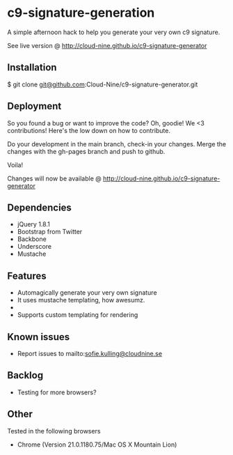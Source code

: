 c9-signature-generation
==========

A simple afternoon hack to help you generate your very own c9 signature.

See live version @ http://cloud-nine.github.io/c9-signature-generator

## Installation

  $ git clone git@github.com:Cloud-Nine/c9-signature-generator.git

## Deployment

So you found a bug or want to improve the code? Oh, goodie! We <3 contributions!
Here's the low down on how to contribute.

Do your development in the main branch, check-in your changes.
Merge the changes with the gh-pages branch and push to github.

Voila! 

Changes will now be available @ http://cloud-nine.github.io/c9-signature-generator

## Dependencies

 * jQuery 1.8.1
 * Bootstrap from Twitter
 * Backbone
 * Underscore
 * Mustache

## Features

  * Automagically generate your very own signature
  * It uses mustache templating, how awesumz.
  * 
  * Supports custom templating for rendering

## Known issues
 
 * Report issues to mailto:sofie.kulling@cloudnine.se 

## Backlog

 * Testing for more browsers?

## Other

Tested in the following browsers

 * Chrome (Version 21.0.1180.75/Mac OS X Mountain Lion)

